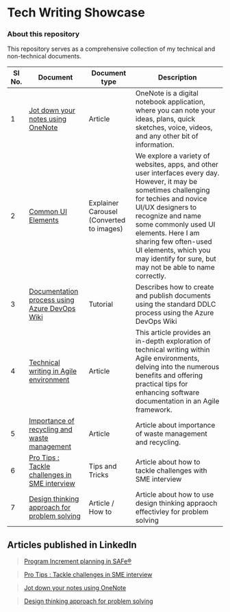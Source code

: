 # Tech Writing Showcase
### About this repository
This repository serves as a comprehensive collection of my technical and non-technical documents. 


| Sl No.  |  Document | Document type  |  Description |
|---|---|---|---|
| 1  |  [Jot down your notes using OneNote](https://github.com/vishnudasTW/Jot-down-your-notes-using-OneNote/wiki/Jot-down-your-notes-using-OneNote) |  Article | OneNote is a digital notebook application, where you can note your ideas, plans, quick sketches, voice, videos, and any other bit of information.|
|  2 | [Common UI Elements](https://github.com/vishnudasTW/Commonly-used-UI-elements/wiki/Common-UI-Elements)  | Explainer Carousel (Converted to images)  | We explore a variety of websites, apps, and other user interfaces every day. However, it may be sometimes challenging for techies and novice UI/UX designers to recognize and name some commonly used UI elements. Here I am sharing few often-used UI elements, which you may identify for sure, but may not be able to name correctly. |
| 3  | [Documentation process using Azure DevOps Wiki](https://github.com/vishnudasTW/Technical-writing-in-Agile-environment-/wiki)  | Tutorial  | Describes how to create and publish documents using the standard DDLC process using the Azure DevOps Wiki |
| 4  | [Technical writing in Agile environment](https://github.com/vishnudasTW/Technical-writing-in-Agile-environment-/wiki)  | Article  | This article provides an in-depth exploration of technical writing within Agile environments, delving into the numerous benefits and offering practical tips for enhancing software documentation in an Agile framework.|
| 5| [Importance of recycling and waste management](https://github.com/vishnudasTW/Free_writing_sample-/wiki/Importance-of-recycling-and-waste-management)|Article| Article about importance of waste management and recycling.| 
| 6| [Pro Tips : Tackle challenges in SME interview](https://github.com/vishnudasTW/SME-interview/wiki/Pro-Tips-:-Tackle-challenges-in-SME-interview)| Tips and Tricks | Article about how to tackle challenges with SME interview |
|7| [Design thinking approach for problem solving](https://github.com/vishnudasTW/Design-thinking-approach/wiki/Design-thinking-approach-for-problem-solving)| Article / How to | Article about how to use design thinking appraoch effectivley for problem solving|






## Articles published in LinkedIn

>[Program Increment planning in SAFe®](https://www.linkedin.com/pulse/pi-planning-safe-vishnu-das-m-tech/?trackingId=79XCh5MXTPqtDiiPr83QRg%3D%3D)

>[Pro Tips : Tackle challenges in SME interview](https://www.linkedin.com/pulse/pro-tips-tackle-challenges-sme-interview-vishnu-das/?trackingId=79XCh5MXTPqtDiiPr83QRg%3D%3D)

>[Jot down your notes using OneNote](https://www.linkedin.com/pulse/jot-down-your-notes-using-onenote-vishnu-das-1e/?trackingId=79XCh5MXTPqtDiiPr83QRg%3D%3D)

>[Design thinking approach for problem solving](https://www.linkedin.com/pulse/design-thinking-approach-problem-solving-vishnu-das/?trackingId=79XCh5MXTPqtDiiPr83QRg%3D%3D)

